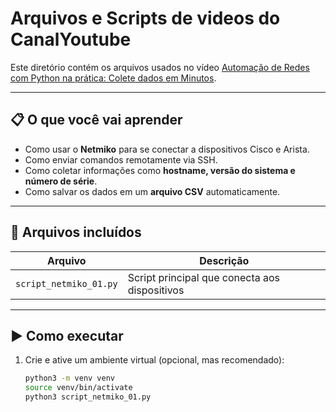 # Arquivos e Scripts de videos do CanalYoutube

Este diretório contém os arquivos usados no vídeo [Automação de Redes com Python na prática: Colete dados em Minutos](https://www.youtube.com/watch?v=VAx9g35QQbQ).

---

## 📋 O que você vai aprender

- Como usar o **Netmiko** para se conectar a dispositivos Cisco e Arista.
- Como enviar comandos remotamente via SSH.
- Como coletar informações como **hostname, versão do sistema e número de série**.
- Como salvar os dados em um **arquivo CSV** automaticamente.

---

## 📂 Arquivos incluídos

| Arquivo               | Descrição                                      |
|-----------------------|-----------------------------------------------|
| `script_netmiko_01.py`| Script principal que conecta aos dispositivos |

---

## ▶️ Como executar

1. Crie e ative um ambiente virtual (opcional, mas recomendado):
   ```bash
   python3 -m venv venv
   source venv/bin/activate
   python3 script_netmiko_01.py 